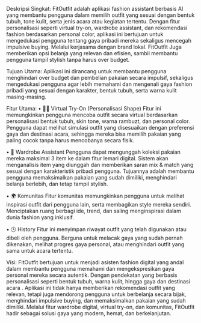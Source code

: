 Deskripsi Singkat:
FitOutfit adalah aplikasi fashion assistant berbasis AI yang membantu pengguna dalam memilih outfit yang sesuai dengan bentuk tubuh, tone kulit, serta jenis acara atau kegiatan tertentu. Dengan fitur personalisasi seperti virtual try-on, wardrobe assistant, dan rekomendasi fashion berdasarkan personal color, aplikasi ini bertujuan untuk mengedukasi pengguna tentang gaya pribadi mereka sekaligus mencegah impulsive buying. Melalui kerjasama dengan brand lokal. FitOutfit Juga memberikan opsi belanja yang relevan dan efisien, sambil membantu pengguna tampil stylish tanpa harus over budget.

Tujuan Utama:
Aplikasi ini dirancang untuk membantu pengguna menghindari over budget dan pembelian pakaian secara impulsif, sekaligus mengedukasi pengguna agar lebih memahami dan mengenali gaya fashion pribadi yang sesuai dengan karakter, bentuk tubuh, serta warna kulit masing-masing.

Fitur Utama: 
• 🧍‍♀️ Virtual Try-On (Personalisasi Shape)
Fitur ini memungkinkan pengguna mencoba outfit secara virtual berdasarkan personalisasi bentuk tubuh, skin tone, warna rambuzt, dan personal color. Pengguna dapat melihat simulasi outfit yang disesuaikan dengan preferensi gaya dan destinasi acara, sehingga mereka bisa memilih pakaian yang paling cocok tanpa harus mencobanya secara fisik.

• 🧥 Wardrobe Assistant 
Pengguna dapat mengunggah koleksi pakaian mereka maksimal 3 item ke dalam fitur lemari digital. Sistem akan menganalisis item yang diunggah dan memberikan saran mix & match yang sesuai dengan karakteristik pribadi pengguna. Tujuannya adalah membantu pengguna memaksimalkan pakaian yang sudah dimiliki, menghindari belanja berlebih, dan tetap tampil stylish.

• 🌍 Komunitas
Fitur komunitas memungkinkan pengguna untuk melihat inspirasi outfit dari pengguna lain, serta membagikan style mereka sendiri. Menciptakan ruang berbagi ide, trend, dan saling menginspirasi dalam dunia fashion yang inklusif.

• 🕓 History
Fitur ini menyimpan riwayat outfit yang telah digunakan atau dibeli oleh pengguna. Berguna untuk melacak gaya yang sudah pernah dikenakan, melihat progres gaya personal, atau menghindari outfit yang sama untuk acara tertentu.


Visi:
FitOutfit bertujuan untuk menjadi asisten fashion digital yang andal dalam membantu pengguna memahami dan mengekspresikan gaya personal mereka secara autentik. Dengan pendekatan yang berbasis personalisasi seperti bentuk tubuh, warna kulit, hingga gaya dan destinasi acara . Aplikasi ini tidak hanya memberikan rekomendasi outfit yang relevan, tetapi juga mendorong pengguna untuk berbelanja secara bijak, menghindari impulsive buying, dan memaksimalkan pakaian yang sudah dimiliki. Melalui fitur wardrobe digital, virtual try-on, dan komunitas, FitOutfit hadir sebagai solusi gaya yang modern, hemat, dan berkelanjutan.
